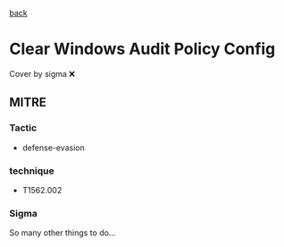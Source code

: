 [back](../index.md)
# Clear Windows Audit Policy Config
Cover by sigma :x: 

## MITRE
### Tactic
  - defense-evasion

### technique
  - T1562.002

### Sigma

 So many other things to do...